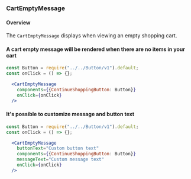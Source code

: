### CartEmptyMessage

#### Overview
The `CartEmptyMessage` displays when viewing an empty shopping cart.

#### A cart empty message will be rendered when there are no items in your cart
```jsx
const Button = require("../../Button/v1").default;
const onClick = () => {};

  <CartEmptyMessage
    components={{ContinueShoppingButton: Button}}
    onClick={onClick}
  />
```

#### It's possible to customize message and button text
```jsx
const Button = require("../../Button/v1").default;
const onClick = () => {};

  <CartEmptyMessage
    buttonText="Custom button text"
    components={{ContinueShoppingButton: Button}}
    messageText="Custom message text"
    onClick={onClick}
  />
```
